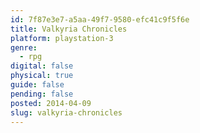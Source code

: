 ```yaml
---
id: 7f87e3e7-a5aa-49f7-9580-efc41c9f5f6e
title: Valkyria Chronicles
platform: playstation-3
genre:
  - rpg
digital: false
physical: true
guide: false
pending: false
posted: 2014-04-09
slug: valkyria-chronicles
---
```


